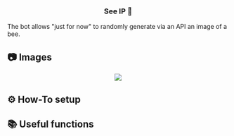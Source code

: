   <h3 align="center">See IP 👀</h3>

  <p align="left">
The bot allows "just for now" to randomly generate via an API an image of a bee.
    
<br/>
</div>

## 📷 Images 
<div align="center">
  <a href="https://github.com/Nathack-dev/hive-bot/"">
    <img src="presentation.png">
  </a>
</div>

## ⚙️ How-To setup 

 
 ## 📚 Useful functions 

